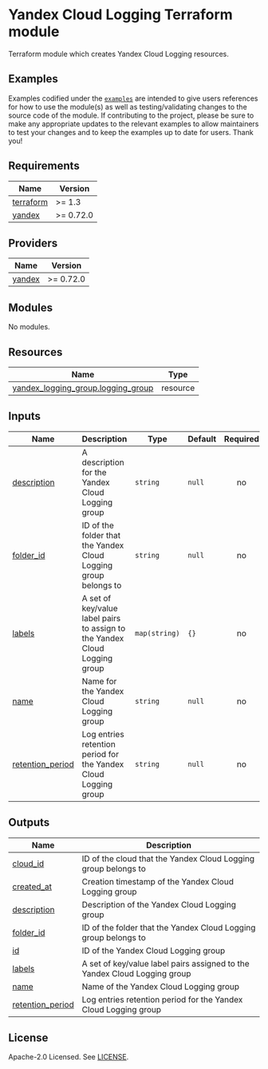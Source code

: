 # Yandex Cloud Logging Terraform module

Terraform module which creates Yandex Cloud Logging resources.

## Examples

Examples codified under
the [`examples`](https://github.com/terraform-yacloud-modules/terraform-yandex-module-template/tree/main/examples) are intended
to give users references for how to use the module(s) as well as testing/validating changes to the source code of the
module. If contributing to the project, please be sure to make any appropriate updates to the relevant examples to allow
maintainers to test your changes and to keep the examples up to date for users. Thank you!

<!-- BEGINNING OF PRE-COMMIT-TERRAFORM DOCS HOOK -->
## Requirements

| Name | Version |
|------|---------|
| <a name="requirement_terraform"></a> [terraform](#requirement\_terraform) | >= 1.3 |
| <a name="requirement_yandex"></a> [yandex](#requirement\_yandex) | >= 0.72.0 |

## Providers

| Name | Version |
|------|---------|
| <a name="provider_yandex"></a> [yandex](#provider\_yandex) | >= 0.72.0 |

## Modules

No modules.

## Resources

| Name | Type |
|------|------|
| [yandex_logging_group.logging_group](https://registry.terraform.io/providers/yandex-cloud/yandex/latest/docs/resources/logging_group) | resource |

## Inputs

| Name | Description | Type | Default | Required |
|------|-------------|------|---------|:--------:|
| <a name="input_description"></a> [description](#input\_description) | A description for the Yandex Cloud Logging group | `string` | `null` | no |
| <a name="input_folder_id"></a> [folder\_id](#input\_folder\_id) | ID of the folder that the Yandex Cloud Logging group belongs to | `string` | `null` | no |
| <a name="input_labels"></a> [labels](#input\_labels) | A set of key/value label pairs to assign to the Yandex Cloud Logging group | `map(string)` | `{}` | no |
| <a name="input_name"></a> [name](#input\_name) | Name for the Yandex Cloud Logging group | `string` | `null` | no |
| <a name="input_retention_period"></a> [retention\_period](#input\_retention\_period) | Log entries retention period for the Yandex Cloud Logging group | `string` | `null` | no |

## Outputs

| Name | Description |
|------|-------------|
| <a name="output_cloud_id"></a> [cloud\_id](#output\_cloud\_id) | ID of the cloud that the Yandex Cloud Logging group belongs to |
| <a name="output_created_at"></a> [created\_at](#output\_created\_at) | Creation timestamp of the Yandex Cloud Logging group |
| <a name="output_description"></a> [description](#output\_description) | Description of the Yandex Cloud Logging group |
| <a name="output_folder_id"></a> [folder\_id](#output\_folder\_id) | ID of the folder that the Yandex Cloud Logging group belongs to |
| <a name="output_id"></a> [id](#output\_id) | ID of the Yandex Cloud Logging group |
| <a name="output_labels"></a> [labels](#output\_labels) | A set of key/value label pairs assigned to the Yandex Cloud Logging group |
| <a name="output_name"></a> [name](#output\_name) | Name of the Yandex Cloud Logging group |
| <a name="output_retention_period"></a> [retention\_period](#output\_retention\_period) | Log entries retention period for the Yandex Cloud Logging group |
<!-- END OF PRE-COMMIT-TERRAFORM DOCS HOOK -->

## License

Apache-2.0 Licensed.
See [LICENSE](https://github.com/terraform-yacloud-modules/terraform-yandex-module-template/blob/main/LICENSE).
